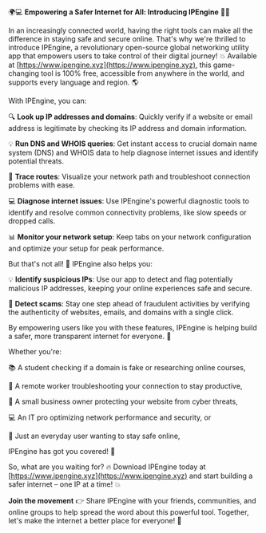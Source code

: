 🌍💻 **Empowering a Safer Internet for All: Introducing IPEngine** 📡🚀

In an increasingly connected world, having the right tools can make all the difference in staying safe and secure online. That's why we're thrilled to introduce IPEngine, a revolutionary open-source global networking utility app that empowers users to take control of their digital journey! 💥 Available at [https://www.ipengine.xyz](https://www.ipengine.xyz), this game-changing tool is 100% free, accessible from anywhere in the world, and supports every language and region. 🌎

With IPEngine, you can:

🔍 **Look up IP addresses and domains**: Quickly verify if a website or email address is legitimate by checking its IP address and domain information.

💡 **Run DNS and WHOIS queries**: Get instant access to crucial domain name system (DNS) and WHOIS data to help diagnose internet issues and identify potential threats.

📍 **Trace routes**: Visualize your network path and troubleshoot connection problems with ease.

💻 **Diagnose internet issues**: Use IPEngine's powerful diagnostic tools to identify and resolve common connectivity problems, like slow speeds or dropped calls.

📊 **Monitor your network setup**: Keep tabs on your network configuration and optimize your setup for peak performance.

But that's not all! 🤩 IPEngine also helps you:

💡 **Identify suspicious IPs**: Use our app to detect and flag potentially malicious IP addresses, keeping your online experiences safe and secure.

🚨 **Detect scams**: Stay one step ahead of fraudulent activities by verifying the authenticity of websites, emails, and domains with a single click.

By empowering users like you with these features, IPEngine is helping build a safer, more transparent internet for everyone. 💪

Whether you're:

📚 A student checking if a domain is fake or researching online courses,

🏢 A remote worker troubleshooting your connection to stay productive,

💼 A small business owner protecting your website from cyber threats,

💻 An IT pro optimizing network performance and security, or

🌟 Just an everyday user wanting to stay safe online,

IPEngine has got you covered! 🤝

So, what are you waiting for? 🔥 Download IPEngine today at [https://www.ipengine.xyz](https://www.ipengine.xyz) and start building a safer internet – one IP at a time! 💥

**Join the movement** 👉 Share IPEngine with your friends, communities, and online groups to help spread the word about this powerful tool. Together, let's make the internet a better place for everyone! 🌟